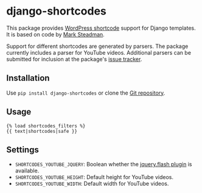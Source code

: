 # django-shortcodes

This package provides [WordPress
shortcode](http://en.support.wordpress.com/shortcodes/) support for Django
templates. It is based on code by [Mark Steadman](http://marksteadman.com/).

Support for different shortcodes are generated by parsers. The package
currently includes a parser for YouTube videos. Additional parsers can be
submitted for inclusion at the package's [issue
tracker](https://github.com/martey/django-shortcodes/issues).

## Installation

Use `pip install django-shortcodes` or clone the [Git
repository](https://github.com/martey/django-shortcodes).

## Usage

    {% load shortcodes_filters %}
    {{ text|shortcodes|safe }}

## Settings

 - `SHORTCODES_YOUTUBE_JQUERY`: Boolean whether the
   [jquery.flash plugin](http://jquery-flash.stephenbelanger.com/) is
   available.
 - `SHORTCODES_YOUTUBE_HEIGHT`: Default height for YouTube videos.
 - `SHORTCODES_YOUTUBE_WIDTH`: Default width for YouTube videos.
